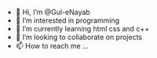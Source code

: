 - 👋 Hi, I’m @Gul-eNayab
- 👀 I’m interested in programming
- 🌱 I’m currently learning html css and c++
- 💞️ I’m looking to collaborate on projects 
- 📫 How to reach me ...

<!---
Gul-eNayab/Gul-eNayab is a ✨ special ✨ repository because its `README.md` (this file) appears on your GitHub profile.
You can click the Preview link to take a look at your changes.
--->
